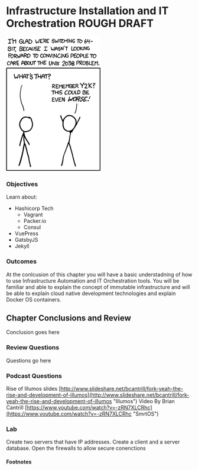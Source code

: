 # Infrastructure Installation and IT Orchestration ROUGH DRAFT
![*Good thing we avoided that one...*](images/Chapter-Header/Chapter-13/2038-2.png "2038")

### Objectives

  Learn about:
  * Hashicorp Tech
    + Vagrant
    + Packer.io
    + Consul
  * VuePress
  * GatsbyJS
  * Jekyll

### Outcomes

At the conlcusion of this chapter you will have a basic understadning of how to use Infrastructure Automation and IT Orchestration tools.  You will be familiar and able to explain the concept of immutable infrastructure and will be able to explain cloud native development technologies and explain Docker OS containers.

## Chapter Conclusions and Review

  Conclusion goes here

### Review Questions

  Questions go here

### Podcast Questions

Rise of Illumos slides [http://www.slideshare.net/bcantrill/fork-yeah-the-rise-and-development-of-illumos](http://www.slideshare.net/bcantrill/fork-yeah-the-rise-and-development-of-illumos "Illumos")
Video By Brian Cantrill [https://www.youtube.com/watch?v=-zRN7XLCRhc](https://www.youtube.com/watch?v=-zRN7XLCRhc "SmrtOS")

### Lab

Create two servers that have IP addresses.  Create a client and a server database.  Open the firewalls to allow secure conenctions

#### Footnotes
